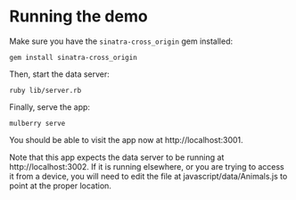 # Running the demo

Make sure you have the `sinatra-cross_origin` gem installed:

    gem install sinatra-cross_origin

Then, start the data server:

    ruby lib/server.rb

Finally, serve the app:

    mulberry serve

You should be able to visit the app now at http://localhost:3001.

Note that this app expects the data server to be running at
http://localhost:3002. If it is running elsewhere, or you are trying to access
it from a device, you will need to edit the file at javascript/data/Animals.js
to point at the proper location.
